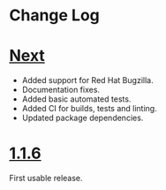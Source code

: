 # Change Log

# [Next](https://github.com/Mossop/bugzilla-ts/compare/v1.1.6...main)

- Added support for Red Hat Bugzilla.
- Documentation fixes.
- Added basic automated tests.
- Added CI for builds, tests and linting.
- Updated package dependencies.

# [1.1.6](https://github.com/Mossop/bugzilla-ts/tree/v1.1.6)

First usable release.

